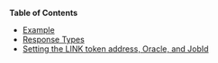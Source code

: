 **Table of Contents**

- [Example](#example)
- [Response Types](#response-types)
- [Setting the LINK token address, Oracle, and JobId](#setting-the-link-token-address-oracle-and-jobid)
